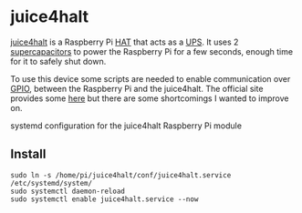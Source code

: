 # juice4halt

[juice4halt](https://juice4halt.com/) is a Raspberry Pi [HAT](https://www.raspberrypi.org/blog/introducing-raspberry-pi-hats/) that acts as a [UPS](https://en.wikipedia.org/wiki/Uninterruptible_power_supply). It uses 2 [supercapacitors](https://en.wikipedia.org/wiki/Supercapacitor) to power the Raspberry Pi for a few seconds, enough time for it to safely shut down.

To use this device some scripts are needed to enable communication over [GPIO](https://www.raspberrypi.org/documentation/usage/gpio/), between the Raspberry Pi and the juice4halt. The official site provides some [here](https://juice4halt.com/getting-started) but there are some shortcomings I wanted to improve on.


systemd configuration for the juice4halt Raspberry Pi module

## Install

```
sudo ln -s /home/pi/juice4halt/conf/juice4halt.service /etc/systemd/system/
sudo systemctl daemon-reload
sudo systemctl enable juice4halt.service --now
```
